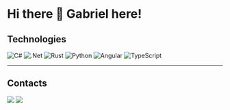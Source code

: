 # **Hi there 👋 Gabriel here!**

## **Technologies**

![C#](https://img.shields.io/badge/c%23-%23239120.svg?style=for-the-badge&logo=csharp&logoColor=white)
![.Net](https://img.shields.io/badge/.NET-5C2D91?style=for-the-badge&logo=.net&logoColor=white)
![Rust](https://img.shields.io/badge/rust-%23000000.svg?style=for-the-badge&logo=rust&logoColor=white)
![Python](https://img.shields.io/badge/python-3670A0?style=for-the-badge&logo=python&logoColor=ffdd54)
![Angular](https://img.shields.io/badge/angular-%23DD0031.svg?style=for-the-badge&logo=angular&logoColor=white)
![TypeScript](https://img.shields.io/badge/typescript-%23007ACC.svg?style=for-the-badge&logo=typescript&logoColor=white)

---

## **Contacts**
<div style="display: inline_block">
  <a href="https://www.linkedin.com/in/gmessiasp/"><img src ="https://img.shields.io/badge/LinkedIn GMessias-0077B5?style=for-the-badge&logo=linkedin&logoColor=white"/></a>
  <a href="mailto:gmessiasp@gmail.com"><img src ="https://img.shields.io/badge/gmessiasp@gmail.com-D14836?style=for-the-badge&logo=gmail&logoColor=white"/></a>
</div>
